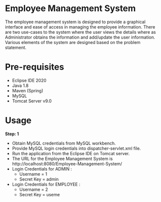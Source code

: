 # Employee Management System
The employee management system is designed to provide a graphical interface and ease of access in managing the employee information. There are two use-cases to the system where the user views the details where as Administrator obtains the information and add/update the user information. Various elements of the system are designed based on the problem statement.

# Pre-requisites
* Eclipse IDE 2020
* Java 1.8 
* Maven (Spring)
* MySQL
* Tomcat Server v9.0

# Usage
**Step: 1**

  * Obtain MySQL credentials from MySQL workbench.
  * Provide MySQL login credentials into dispatcher-servlet.xml file.
  * Run the application from the Eclipse IDE on Tomcat server.
  * The URL for the Employee Management System is http://localhost:8080/Employee-Management-System/
  * Login Credentials for ADMIN : 
      * Username = 1
      * Secret Key = admin
  * Login Credentials for EMPLOYEE :
      * Username = 2
      * Secret Key = useme  
  

